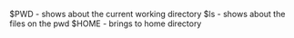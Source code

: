 $PWD  - shows about the current working directory
$ls   - shows about the files on the pwd
$HOME - brings to home directory
